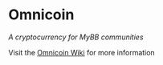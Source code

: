 Omnicoin
========
_A cryptocurrency for MyBB communities_


Visit the [Omnicoin Wiki](https://github.com/Omnicoin-Project/Omnicoin/wiki) for more information
